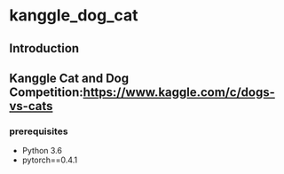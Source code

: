 # kanggle_dog_cat
## Introduction
## Kanggle Cat and Dog Competition:https://www.kaggle.com/c/dogs-vs-cats

### prerequisites

- Python 3.6
- pytorch==0.4.1

